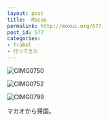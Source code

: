 ```yaml
---
layout: post
title: -Macau
permalink: http://moxus.org/577
post_id: 577
categories: 
- Trabel
- 行ってきた
---
```


![CIMG0750](http://moxus.org/wp-content/uploads/2010/06/CIMG0750.JPG)

![CIMG0752](http://moxus.org/wp-content/uploads/2010/06/CIMG07521.JPG)

![CIMG0799](http://moxus.org/wp-content/uploads/2010/06/CIMG0799.JPG)

マカオから帰国。